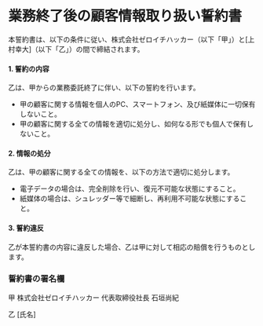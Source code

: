 # 業務終了後の顧客情報取り扱い誓約書

本誓約書は、以下の条件に従い、株式会社ゼロイチハッカー（以下「甲」）と[上村幸大]（以下「乙」）の間で締結されます。

#### 1. 誓約の内容
乙は、甲からの業務委託終了に伴い、以下の誓約を行います。

- 甲の顧客に関する情報を個人のPC、スマートフォン、及び紙媒体に一切保有しないこと。
- 甲の顧客に関する全ての情報を適切に処分し、如何なる形でも個人で保有しないこと。

#### 2. 情報の処分
乙は、甲の顧客に関する全ての情報を、以下の方法で適切に処分します。

- 電子データの場合は、完全削除を行い、復元不可能な状態にすること。
- 紙媒体の場合は、シュレッダー等で細断し、再利用不可能な状態にすること。

#### 3. 誓約違反
乙が本誓約書の内容に違反した場合、乙は甲に対して相応の賠償を行うものとします。

### 誓約書の署名欄

甲
株式会社ゼロイチハッカー
代表取締役社長 石垣尚紀

乙
[氏名]

